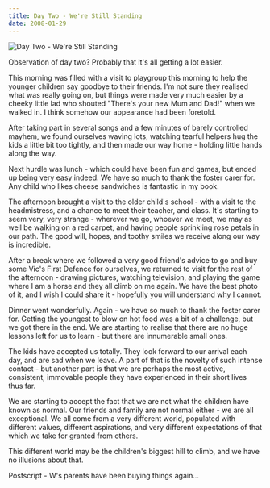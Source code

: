 ```yaml
---
title: Day Two - We're Still Standing
date: 2008-01-29
---
```


![Day Two - We're Still Standing](https://source.unsplash.com/4v9Kk01mEbY/1600x900)

Observation of day two? Probably that it's all getting a lot easier.

This morning was filled with a visit to playgroup this morning to help the younger children say goodbye to their friends. I'm not sure they realised what was really going on, but things were made very much easier by a cheeky little lad who shouted "There's your new Mum and Dad!" when we walked in. I think somehow our appearance had been foretold.

After taking part in several songs and a few minutes of barely controlled mayhem, we found ourselves waving lots, watching tearful helpers hug the kids a little bit too tightly, and then made our way home - holding little hands along the way.

Next hurdle was lunch - which could have been fun and games, but ended up being very easy indeed. We have so much to thank the foster carer for. Any child who likes cheese sandwiches is fantastic in my book.

The afternoon brought a visit to the older child's school - with a visit to the headmistress, and a chance to meet their teacher, and class. It's starting to seem very, very strange - wherever we go, whoever we meet, we may as well be walking on a red carpet, and having people sprinkling rose petals in our path. The good will, hopes, and toothy smiles we receive along our way is incredible.

After a break where we followed a very good friend's advice to go and buy some Vic's First Defence for ourselves, we returned to visit for the rest of the afternoon - drawing pictures, watching television, and playing the game where I am a horse and they all climb on me again. We have the best photo of it, and I wish I could share it - hopefully you will understand why I cannot.

Dinner went wonderfully. Again - we have so much to thank the foster carer for. Getting the youngest to blow on hot food was a bit of a challenge, but we got there in the end. We are starting to realise that there are no huge lessons left for us to learn - but there are innumerable small ones.

The kids have accepted us totally. They look forward to our arrival each day, and are sad when we leave. A part of that is the novelty of such intense contact - but another part is that we are perhaps the most active, consistent, immovable people they have experienced in their short lives thus far.

We are starting to accept the fact that we are not what the children have known as normal. Our friends and family are not normal either - we are all exceptional. We all come from a very different world, populated with different values, different aspirations, and very different expectations of that which we take for granted from others.

This different world may be the children's biggest hill to climb, and we have no illusions about that.

Postscript - W's parents have been buying things again...